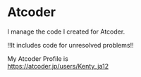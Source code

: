 # Atcoder
I manage the code I created for Atcoder.

!!It includes code for unresolved problems!!

My Atcoder Profile is  
<https://atcoder.jp/users/Kenty_ja12>
